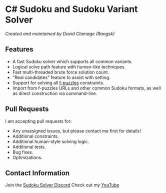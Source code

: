 # C# Sudoku and Sudoku Variant Solver
*Created and maintained by David Clamage (Rangsk)*

## Features
 - A fast Sudoku solver which supports all common variants.
 - Logical solve path feature with human-like techniques.
 - Fast multi-threaded brute force solution count.
 - "Real candidates" feature to assist with setting.
 - Support for solving all [f-puzzles](https://www.f-puzzles.com) constraints.
 - Import from f-puzzles URLs and other common Sudoku formats, as well as direct construction via command-line.

## Pull Requests
I am accepting pull requests for:
 - Any unassigned issues, but please contact me first for details!
 - Additional constraints.
 - Additional human-style solving logic.
 - Additional tests.
 - Bug fixes.
 - Optimizations.

## Contact Information
Join the [Sudoku Solver Discord](https://discord.gg/AEhpTG4z45)
Check out my [YouTube](https://www.youtube.com/channel/UC1RUqXOT_iaH4b7iXKRWhLw)  
